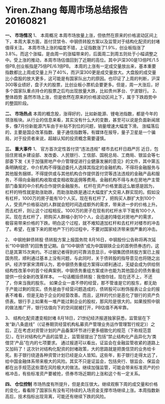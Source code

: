 # Yiren.Zhang 每周市场总结报告 20160821


**一、	市场情况**
1、	本周概况
本周市场放量上涨，但依然在原来的价格波动区间上下，本周大事方面，首付贷禁令、中钢债转股方案以及监管对于结构化配资的封堵值得关注。
本周市场上涨的幅度不错，上证指数涨了1.9%，创业板指涨了3.8%。而这个涨幅，是由周一的涨幅带来的，后面周二到周五则处于小幅调整之中。受上涨的推动，本周市场估值回到了近期的高位。其中沪深300是13倍PE/1.5倍PB,创业板指是75倍PE/6.1倍PB。
本周的上涨有一定成交量放出来，基本重要指数都比上周成交量上升了40%，而沪深300更是成交量放大。大盘股的成交量比小盘股的放大更多，这可能是有国家队出力的原因。也印证了上周的判断，沪深300等业绩好，盘子大的股票，比创业板小票机会要更多。但是，周一大涨后，好多个国家队重点持仓的股票之后均出现放量大跌，比如贵州茅台、宁波银行。
2、	整体趋势
虽然市场上涨，但是依然在原来的价格波动区间上下，属于下跌趋势中的整固阶段。

**二、	市场热点**
本周的概念股，涨得好的，比如新能源、锂电池指数，都是今年的领涨板块。从行业的信息来看，其实没有什么大的变数，甚至可以说是负面新闻居多，像7月份新能源汽车由于补贴不到位的问题，销量增速大幅度下滑。
涨幅落后的，主要是国企改革指数、量子通信指数等。有媒体在报导，量子卫星是一个骗局，对于投资者来说，超越认知的投资概念需要谨慎。

**三、	重大事件**
1、	官方首次定性首付贷“违法违规” 楼市去杠杆日趋严厉
近日，包括住房城乡建设部、发改委、人民银行、工信部、国税总局、工商局、银监会等七部委下发《关于加强房地产中介管理促进行业健康发展的意见》的文件，其中第五条明确规定，中介机构不得强迫委托人选择其指定的金融机构，不得将金融服务与其他服务捆绑，不得提供或与其他机构合作提供首付贷等违法违规的金融产品和服务，不得向金融机构收取或变相收取返佣等费用。金融机构不得与未在房地产主管部门备案的中介机构合作提供金融服务。
杠杆在资产价格里面这么敏感是因为，杠杆的特性就是助涨助跌，而助涨助跌是通过大幅度扩大交易人群实现的。假如没有杠杆，1000万的房子能有10个人买。现在有杠杆了，把购买人群扩大到100个人，受资产价格驱动的人群就会短时间造成额外的需求，带来进一步的价格上升。而去杠杆，则让这个过程相反。1000万的房子在现有的杠杆水平下能有100个人买。现在去杠杆了，把购买人群缩小到10个人，会迅速的降低对房地产的需求，极容易带来价格的下跌。明白这个过程，就不难知道加杠杆和去杠杆对楼市的冲击了。希望，在接下来的房地产下行的过程中，不要对国家经济带来很严重的冲击。

2、	中钢抢鲜债转股 债转股方案上报国务院
8月16日，中钢股份公告称将再次延长“10中钢债”的回售登记期。自“10中钢债”成为中国钢铁企业的首例债券违约，这已是其第15次爽约。不过据记者得到的可靠消息显示，中钢集团债转股方案已上报国务院，顺利通过基本上没有问题，与此同时，关于债转股的指导意见也将随之出炉。经济学家宋清辉认为，若中钢债务重组方案得以顺利通过，无疑会成为供给侧结构性改革中的首个经典案例，中钢债务重组方案或许也能为其他国企的债务重组提供一份全新的改革样本。
一句话概括债转股：我借你钱，现在还不上，不还了，你来当我的股东。
如果企业一直不停的经营，那不管谁是它的股东，都无助于产能过剩的现实。债务是由于经营问题造成的，债转股可以粉饰报表让企业的报表不难看，但是无助于企业的经营改善。而且，这样的代价是恶化了银行的资产负债表。银行手上如果有一堆产能过剩企业的股权，那风险是很大的。如果按照中钢的做法推广开，银行估值向下的空间就被打开，PB估值不再牢靠。

3、	结构化配资遭变相封堵
8月18日，21世纪经济报道独家获悉，监管层在下发“新八条底线”（《证券期货经营机构私募资产管理业务运作管理暂行规定》）之后，正在考虑对资管计划的产品备案环节进行更多细致化的规范（下称规范意见）。在针对结构化产品的监管上，监管层提出了包括“禁止结构化产品异化为‘类借贷’产品”在内的七项要求。
通过报道可以看出，证监会在金融监管收紧的道路上又加码了！这次针对结构化配资的封堵政策，大的思路就是把类信贷的业务给卡死。影子银行绕道各种资管计划已经是众人皆知。这些年，影子银行走得太远了，给中国金融体系带来极大的风险。其实不只是证监会，包括央行、银监会、保监会都在出手规范这些潜在风险极大的做法。继续加强监管，可能会带来标准资产的价格冲击，有些标准资产要被抢，债券市场近期的上涨和这个有一定关系。

**四、	仓位控制**
市场热度有所提升，但是卖压很大。继续观察下周的成交量和价格的变化，看看除了国家队有没有可持续的入场资金支撑市场继续上涨。本周指数新高后，技术指标出现背离，可能还有继续下跌的风险。
